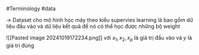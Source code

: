 #Terminology #data 

-> Dataset cho mô hình học máy theo kiểu supervies learning là bao gồm dữ liệu đầu vào và dữ liệu kết quả để nó có thể học được những bộ weight 

![[Pasted image 20241019172234.png]]
với $x_1, x_2, x_p$ là giá trị đầu vào và $y$ là giá trị đúng 